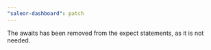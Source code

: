 ```yaml
---
"saleor-dashboard": patch
---
```


The awaits has been removed from the expect statements, as it is not needed.
